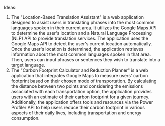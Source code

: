 Ideas:
1. The "Location-Based Translation Assistant" is a web application designed to assist users in translating phrases into the most common languages spoken in their current area. It utilizes the Google Maps API to determine the user's location and a Natural Language Processing (NLP) API to provide translation services. The application uses the Google Maps API to detect the user's current location automatically. Once the user's location is determined, the application retrieves information about the most common languages spoken in that area. Then, users can input phrases or sentences they wish to translate into a target language.
2. The "Carbon Footprint Calculator and Reduction Planner" is a web application that integrates Google Maps to measure users' carbon footprint based on their chosen mode of transportation. By calculating the distance between two points and considering the emissions associated with each transportation option, the application provides users with an estimate of their carbon footprint for a given journey. Additionally, the application offers tools and resources via the Power Profiler API to help users reduce their carbon footprint in various aspects of their daily lives, including transportation and energy consumption.
